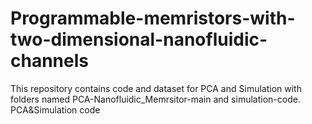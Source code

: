 # Programmable-memristors-with-two-dimensional-nanofluidic-channels
This repository contains code and dataset for PCA and Simulation with folders named PCA-Nanofluidic_Memrsitor-main and simulation-code.
PCA&amp;Simulation code
